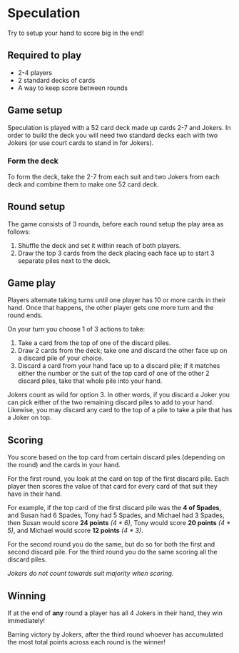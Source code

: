 # Speculation

Try to setup your hand to score big in the end!

## Required to play

- 2-4 players
- 2 standard decks of cards
- A way to keep score between rounds

## Game setup

Speculation is played with a 52 card deck made up cards 2-7 and Jokers. In order to build the deck you will need two standard decks each with two Jokers (or use court cards to stand in for Jokers).

### Form the deck

To form the deck, take the 2-7 from each suit and two Jokers from each deck and combine them to make one 52 card deck.

## Round setup

The game consists of 3 rounds, before each round setup the play area as follows:

1. Shuffle the deck and set it within reach of both players.
2. Draw the top 3 cards from the deck placing each face up to start 3 separate piles next to the deck.

## Game play

Players alternate taking turns until one player has 10 or more cards in their hand. Once that happens, the other player gets one more turn and the round ends.

On your turn you choose 1 of 3 actions to take:

1. Take a card from the top of one of the discard piles.
2. Draw 2 cards from the deck; take one and discard the other face up on a discard pile of your choice.
3. Discard a card from your hand face up to a discard pile; if it matches either the number or the suit of the top card of one of the other 2 discard piles, take that whole pile into your hand.

Jokers count as wild for option 3. In other words, if you discard a Joker you can pick either of the two remaining discard piles to add to your hand. Likewise, you may discard any card to the top of a pile to take a pile that has a Joker on top.

## Scoring

You score based on the top card from certain discard piles (depending on the round) and the cards in your hand.

For the first round, you look at the card on top of the first discard pile. Each player then scores the value of that card for every card of that suit they have in their hand.

For example, if the top card of the first discard pile was the **4 of Spades**, and Susan had 6 Spades, Tony had 5 Spades, and Michael had 3 Spades, then Susan would score **24 points** _(4 * 6)_, Tony would score **20 points** _(4 * 5)_, and Michael would score **12 points** _(4 * 3)_.

For the second round you do the same, but do so for both the first and second discard pile.
For the third round you do the same scoring all the discard piles.

_Jokers do not count towards suit majority when scoring._

## Winning

If at the end of **any** round a player has all 4 Jokers in their hand, they win immediately!

Barring victory by Jokers, after the third round whoever has accumulated the most total points across each round is the winner!
